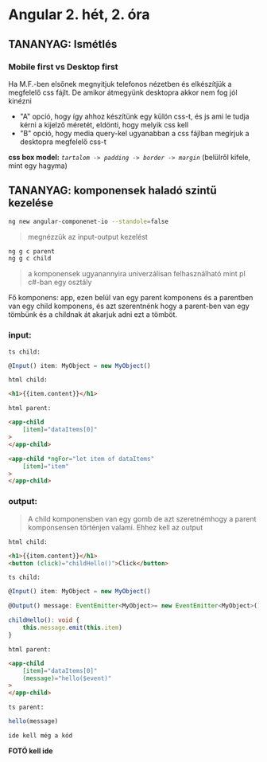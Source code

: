 # Angular 2. hét, 2. óra
 
## TANANYAG: Ismétlés

### Mobile first vs Desktop first
Ha M.F.-ben elsőnek megnyitjuk telefonos nézetben és elkészítjük a megfelelő css fájlt. De amikor átmegyünk desktopra akkor nem fog jól kinézni
- "A" opció, hogy így ahhoz készítünk egy külön css-t, és js ami le tudja kérni a kijelző méretét, eldönti, hogy melyik css kell
- "B" opció, hogy media query-kel ugyanabban a css fájlban megírjuk a desktopra megfelelő css-t

**css box model:** *`tartalom -> padding -> border -> margin`* (belülről kifele, mint egy hagyma)
 

## TANANYAG: komponensek haladó szintű kezelése

```bash
ng new angular-componenet-io --standole=false
```

> megnézzük az input-output kezelést

```bash
ng g c parent
ng g c child
```

> a komponensek ugyanannyira univerzálisan felhasználható mint pl c#-ban egy osztály

Fő komponens: app, ezen belül van egy parent komponens és a parentben van egy child komponens, és azt szerentnénk hogy a parent-ben van egy tömbünk és a childnak át akarjuk adni ezt a tömböt.

### input:

`ts child:`
```ts child
@Input() item: MyObject = new MyObject()
```

`html child:`
```html child
<h1>{{item.content}}</h1>
```

`html parent:`
```html parent
<app-child
    [item]="dataItems[0]"
>
</app-child>

<app-child *ngFor="let item of dataItems"
    [item]="item"
>
</app-child>
```

 ### output:
> A child komponensben van egy gomb de azt szeretnémhogy a parent komponsensen történjen valami. Ehhez kell az output

`html child:`
```html child
<h1>{{item.content}}</h1>
<button (click)="childHello()">Click</button>
```

`ts child:`
```ts child
@Input() item: MyObject = new MyObject()

@Output() message: EventEmitter<MyObject>= new EventEmitter<MyObject>()

childHello(): void {
    this.message.emit(this.item)
}
```

`html parent:`
```html parent
<app-child
    [item]="dataItems[0]"
    (message)="hello($event)"
>
</app-child>
```

`ts parent:`
```ts parent
hello(message)

ide kell még a kód
```

**FOTÓ kell ide**


